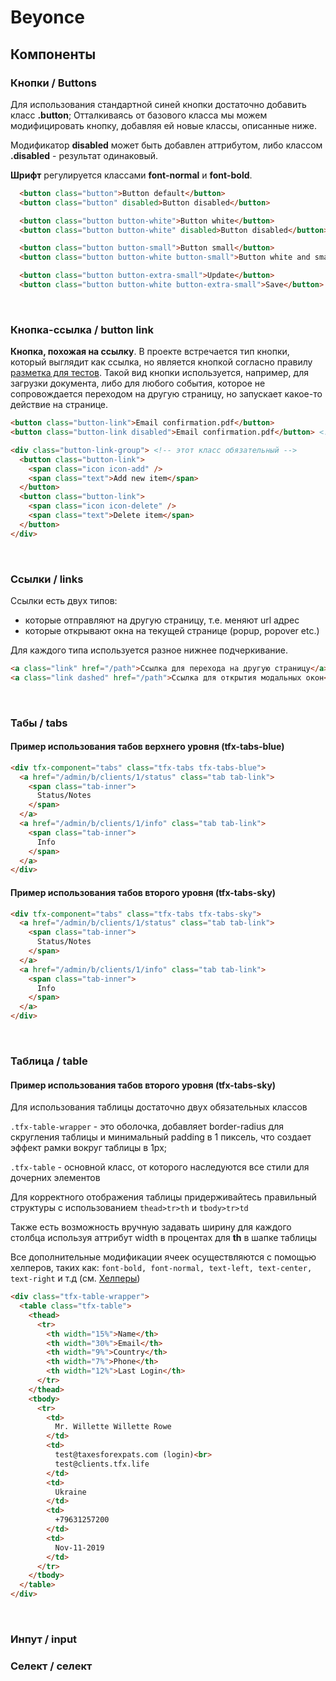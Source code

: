 # Beyonce

## Компоненты

### Кнопки / Buttons

Для использования стандартной синей кнопки достаточно добавить класс **.button**;
Отталкиваясь от базового класса мы можем модифицировать кнопку, добавляя ей новые классы, описанные ниже.

Модификатор **disabled** может быть добавлен аттрибутом, либо классом **.disabled** - результат одинаковый.

**Шрифт** регулируется классами **font-normal** и **font-bold**.

```html
  <button class="button">Button default</button>
  <button class="button" disabled>Button disabled</button>

  <button class="button button-white">Button white</button>
  <button class="button button-white" disabled>Button disabled</button>

  <button class="button button-small">Button small</button>
  <button class="button button-white button-small">Button white and small</button>

  <button class="button button-extra-small">Update</button>
  <button class="button button-white button-extra-small">Save</button>
```

<buttons />

<br>

### Кнопка-ссылка / button link

**Кнопка, похожая на ссылку**.
В проекте встречается тип кнопки, который выглядит как ссылка, но является кнопкой согласно правилу [разметка для тестов](http://localhost:8080/pages/rules.html#%D1%80%D0%B0%D0%B7%D0%BC%D0%B5%D1%82%D0%BA%D0%B0-%D0%B4n%D1%8F-%D1%82%D0%B5%D1%81%D1%82%D0%BE%D0%B2).
Такой вид кнопки используется, например, для загрузки документа, либо для любого события, которое не сопровождается переходом на другую страницу, но запускает какое-то действие на странице.

```html
<button class="button-link">Email confirmation.pdf</button>
<button class="button-link disabled">Email confirmation.pdf</button> <!-- disabled класс или аттрибут -->

<div class="button-link-group"> <!-- этот класс обязательный -->
  <button class="button-link">
    <span class="icon icon-add" />
    <span class="text">Add new item</span>
  </button>
  <button class="button-link">
    <span class="icon icon-delete" />
    <span class="text">Delete item</span>
  </button>
</div>
```
<button-link />

<br>

### Ссылки / links

Ссылки есть двух типов:
- которые отправляют на другую страницу, т.е. меняют url адрес
- которые открывают окна на текущей странице (popup, popover etc.)

Для каждого типа используется разное нижнее подчеркивание.

```html
<a class="link" href="/path">Ссылка для перехода на другую страницу</a>
<a class="link dashed" href="/path">Ссылка для открытия модальных окон</a>
```
<links />

<br>

### Табы / tabs

#### Пример использования табов верхнего уровня (tfx-tabs-blue)

```html
<div tfx-component="tabs" class="tfx-tabs tfx-tabs-blue">
  <a href="/admin/b/clients/1/status" class="tab tab-link">
    <span class="tab-inner">
      Status/Notes
    </span>
  </a>
  <a href="/admin/b/clients/1/info" class="tab tab-link">
    <span class="tab-inner">
      Info
    </span>
  </a>
</div>
```

<tfx-tabs customClass="tfx-tabs-blue" />

#### Пример использования табов второго уровня (tfx-tabs-sky)

```html
<div tfx-component="tabs" class="tfx-tabs tfx-tabs-sky">
  <a href="/admin/b/clients/1/status" class="tab tab-link">
    <span class="tab-inner">
      Status/Notes
    </span>
  </a>
  <a href="/admin/b/clients/1/info" class="tab tab-link">
    <span class="tab-inner">
      Info
    </span>
  </a>
</div>
```

<tfx-tabs customClass="tfx-tabs-sky" />

<br/>

### Таблица / table

#### Пример использования табов второго уровня (tfx-tabs-sky)

Для использования таблицы достаточно двух обязательных классов

``.tfx-table-wrapper`` - это оболочка, добавляет border-radius для скругления таблицы и минимальный padding в 1 пиксель, что создает эффект рамки вокруг таблицы в 1px;

``.tfx-table`` - основной класс, от которого наследуются все стили для дочерних элементов

Для корректного отображения таблицы придерживайтесь правильный структуры с использованием ``thead>tr>th`` и ``tbody>tr>td``

Также есть возможность вручную задавать ширину для каждого столбца используя аттрибут width в процентах для **th** в шапке таблицы

Все дополнительные модификации ячеек осуществляются с помощью хелперов, таких как:
``font-bold, font-normal, text-left, text-center, text-right`` и т.д (см. [Хелперы](#))

```html
<div class="tfx-table-wrapper">
  <table class="tfx-table">
    <thead>
      <tr>
        <th width="15%">Name</th>
        <th width="30%">Email</th>
        <th width="9%">Country</th>
        <th width="7%">Phone</th>
        <th width="12%">Last Login</th>
      </tr>
    </thead>
    <tbody>
      <tr>
        <td>
          Mr. Willette Willette Rowe
        </td>
        <td>
          test@taxesforexpats.com (login)<br>
          test@clients.tfx.life
        </td>
        <td>
          Ukraine
        </td>
        <td>
          +79631257200
        </td>
        <td>
          Nov-11-2019
        </td>
      </tr>
    </tbody>
  </table>
</div>
```

<b-table />

<br/>

### Инпут / input

### Селект / селект
